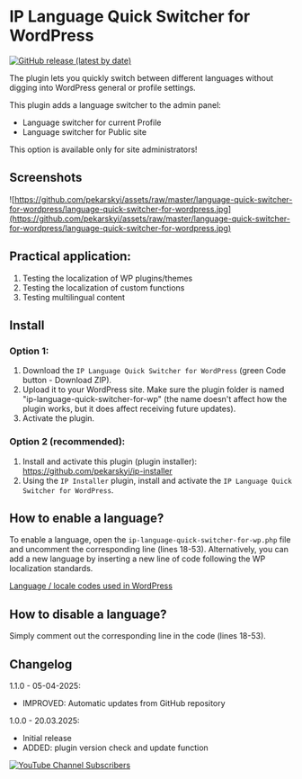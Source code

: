 # IP Language Quick Switcher for WordPress

[![GitHub release (latest by date)](https://img.shields.io/github/v/release/pekarskyi/language-quick-switcher-for-wordpress?style=for-the-badge)](https://github.com/pekarskyi/language-quick-switcher-for-wordpress/releases/)

The plugin lets you quickly switch between different languages without digging into WordPress general or profile settings.

This plugin adds a language switcher to the admin panel:
- Language switcher for current Profile
- Language switcher for Public site

This option is available only for site administrators!

## Screenshots
![https://github.com/pekarskyi/assets/raw/master/language-quick-switcher-for-wordpress/language-quick-switcher-for-wordpress.jpg](https://github.com/pekarskyi/assets/raw/master/language-quick-switcher-for-wordpress/language-quick-switcher-for-wordpress.jpg)

## Practical application:

1. Testing the localization of WP plugins/themes
2. Testing the localization of custom functions
3. Testing multilingual content

## Install

### Option 1:
1. Download the `IP Language Quick Switcher for WordPress` (green Code button - Download ZIP).
2. Upload it to your WordPress site. Make sure the plugin folder is named "ip-language-quick-switcher-for-wp" (the name doesn't affect how the plugin works, but it does affect receiving future updates).
3. Activate the plugin.

### Option 2 (recommended):
1. Install and activate this plugin (plugin installer): https://github.com/pekarskyi/ip-installer
2. Using the `IP Installer` plugin, install and activate the `IP Language Quick Switcher for WordPress`.

## How to enable a language?

To enable a language, open the `ip-language-quick-switcher-for-wp.php` file and uncomment the corresponding line (lines 18-53).
Alternatively, you can add a new language by inserting a new line of code following the WP localization standards.

[Language / locale codes used in WordPress](https://gist.github.com/pekarskyi/d7cb8e87528f4df31d0d38e3f42a5550)

## How to disable a language?
Simply comment out the corresponding line in the code (lines 18-53).

## Changelog

1.1.0 - 05-04-2025:
- IMPROVED: Automatic updates from GitHub repository

1.0.0 - 20.03.2025:
- Initial release
- ADDED: plugin version check and update function

[![YouTube Channel Subscribers](https://img.shields.io/youtube/channel/subscribers/UC9ZEeT6WrGupgza9KXpazyA)](https://www.youtube.com/@inwebpress/videos)